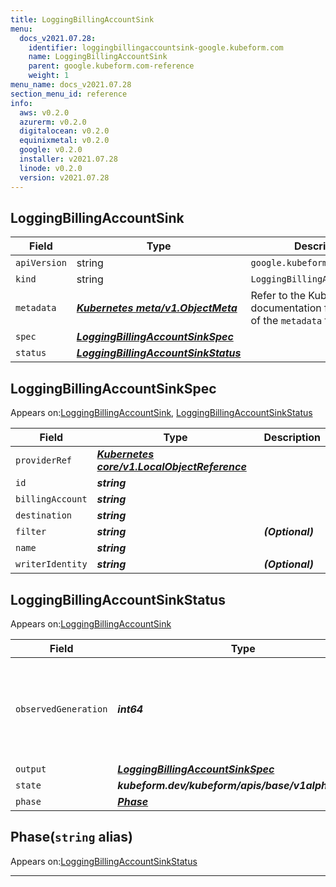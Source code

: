 ```yaml
---
title: LoggingBillingAccountSink
menu:
  docs_v2021.07.28:
    identifier: loggingbillingaccountsink-google.kubeform.com
    name: LoggingBillingAccountSink
    parent: google.kubeform.com-reference
    weight: 1
menu_name: docs_v2021.07.28
section_menu_id: reference
info:
  aws: v0.2.0
  azurerm: v0.2.0
  digitalocean: v0.2.0
  equinixmetal: v0.2.0
  google: v0.2.0
  installer: v2021.07.28
  linode: v0.2.0
  version: v2021.07.28
---
```


## LoggingBillingAccountSink
| Field | Type | Description |
| ------ | ----- | ----------- |
| `apiVersion` | string | `google.kubeform.com/v1alpha1` |
|    `kind` | string | `LoggingBillingAccountSink` |
| `metadata` | ***[Kubernetes meta/v1.ObjectMeta](https://v1-18.docs.kubernetes.io/docs/reference/generated/kubernetes-api/v1.18/#objectmeta-v1-meta)***|Refer to the Kubernetes API documentation for the fields of the `metadata` field.|
| `spec` | ***[LoggingBillingAccountSinkSpec](#loggingbillingaccountsinkspec)***||
| `status` | ***[LoggingBillingAccountSinkStatus](#loggingbillingaccountsinkstatus)***||
## LoggingBillingAccountSinkSpec

Appears on:[LoggingBillingAccountSink](#loggingbillingaccountsink), [LoggingBillingAccountSinkStatus](#loggingbillingaccountsinkstatus)

| Field | Type | Description |
| ------ | ----- | ----------- |
| `providerRef` | ***[Kubernetes core/v1.LocalObjectReference](https://v1-18.docs.kubernetes.io/docs/reference/generated/kubernetes-api/v1.18/#localobjectreference-v1-core)***||
| `id` | ***string***||
| `billingAccount` | ***string***||
| `destination` | ***string***||
| `filter` | ***string***| ***(Optional)*** |
| `name` | ***string***||
| `writerIdentity` | ***string***| ***(Optional)*** |
## LoggingBillingAccountSinkStatus

Appears on:[LoggingBillingAccountSink](#loggingbillingaccountsink)

| Field | Type | Description |
| ------ | ----- | ----------- |
| `observedGeneration` | ***int64***| ***(Optional)*** Resource generation, which is updated on mutation by the API Server.|
| `output` | ***[LoggingBillingAccountSinkSpec](#loggingbillingaccountsinkspec)***| ***(Optional)*** |
| `state` | ***kubeform.dev/kubeform/apis/base/v1alpha1.State***| ***(Optional)*** |
| `phase` | ***[Phase](#phase)***| ***(Optional)*** |
## Phase(`string` alias)

Appears on:[LoggingBillingAccountSinkStatus](#loggingbillingaccountsinkstatus)

---
